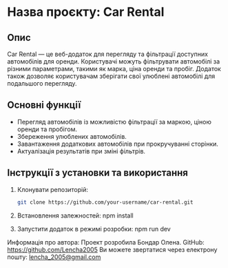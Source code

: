 # Назва проєкту: Car Rental

## Опис
Car Rental — це веб-додаток для перегляду та фільтрації доступних автомобілів для оренди. Користувачі можуть фільтрувати автомобілі за різними параметрами, такими як марка, ціна оренди та пробіг. Додаток також дозволяє користувачам зберігати свої улюблені автомобілі для подальшого перегляду.

## Основні функції
- Перегляд автомобілів із можливістю фільтрації за маркою, ціною оренди та пробігом.
- Збереження улюблених автомобілів.
- Завантаження додаткових автомобілів при прокручуванні сторінки.
- Актуалізація результатів при зміні фільтрів.

## Інструкції з установки та використання

1. Клонувати репозиторій:
   ```bash
   git clone https://github.com/your-username/car-rental.git

2. Встановлення залежностей:
    npm install

3. Запустити додаток в режимі розробки:
    npm run dev

Информація про автора:
Проект розробила Бондар Олена.
GitHub: https://github.com/Lencha2005
Ви можете звертатися через електрону пошту: lencha_2005@gmail.com
